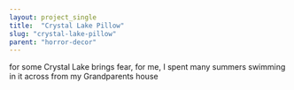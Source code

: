 ```yaml
---
layout: project_single
title:  "Crystal Lake Pillow"
slug: "crystal-lake-pillow"
parent: "horror-decor"
---
```

for some Crystal Lake brings fear, for me, I spent many summers swimming in it across from my Grandparents house